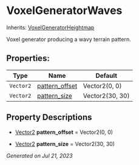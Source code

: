 # VoxelGeneratorWaves

Inherits: [VoxelGeneratorHeightmap](api/VoxelGeneratorHeightmap.md)


Voxel generator producing a wavy terrain pattern.

## Properties: 


Type       | Name                                 | Default         
---------- | ------------------------------------ | ----------------
`Vector2`  | [pattern_offset](#i_pattern_offset)  | Vector2(0, 0)   
`Vector2`  | [pattern_size](#i_pattern_size)      | Vector2(30, 30) 
<p></p>

## Property Descriptions

- [Vector2](https://docs.godotengine.org/en/stable/classes/class_vector2.html)<span id="i_pattern_offset"></span> **pattern_offset** = Vector2(0, 0)


- [Vector2](https://docs.godotengine.org/en/stable/classes/class_vector2.html)<span id="i_pattern_size"></span> **pattern_size** = Vector2(30, 30)


_Generated on Jul 21, 2023_
